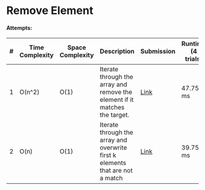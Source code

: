 # Remove Element

#### Attempts:

| # | Time Complexity | Space Complexity | Description | Submission | Runtime (4 trials) | Memory (4 trials) |
| - | ---- | ----- | ----------- | ----------- | ----------------- | ---------------- |
| 1 | O(n^2) | O(1) | Iterate through the array and remove the element if it matches the target. | [Link](https://leetcode.com/problems/remove-element/submissions/1115315014) | 47.75 ms | 16.45 MB |
| 2 | O(n) | O(1) | Iterate through the array and overwrite first k elements that are not a match | [Link](https://leetcode.com/problems/remove-element/submissions/1115319059) | 39.75 ms | 16.3 MB |
